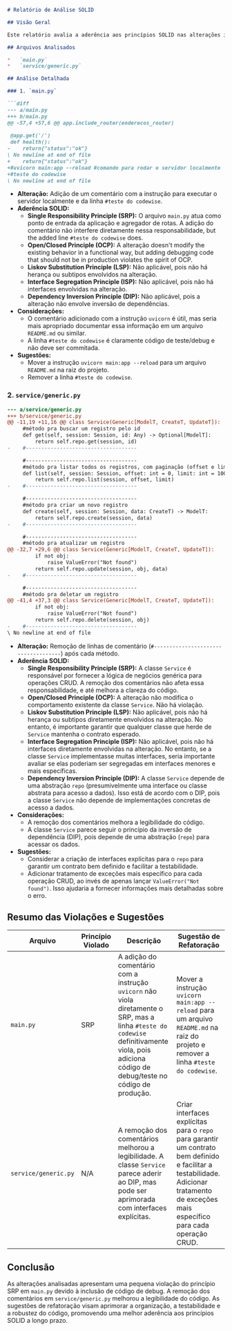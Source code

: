 ```markdown
# Relatório de Análise SOLID

## Visão Geral

Este relatório avalia a aderência aos princípios SOLID nas alterações introduzidas pelo commit "testando o codewise". O objetivo é identificar possíveis violações e sugerir refatorações para melhorar a qualidade, a manutenibilidade e a extensibilidade do código.

## Arquivos Analisados

*   `main.py`
*   `service/generic.py`

## Análise Detalhada

### 1. `main.py`

```diff
--- a/main.py
+++ b/main.py
@@ -57,4 +57,6 @@ app.include_router(enderecos_router)
 
 @app.get('/')
 def health():
-    return{"status":"ok"}
\ No newline at end of file
+    return{"status":"ok"}
+#uvicorn main:app --reload #comando para rodar o servidor localmente
+#teste do codewise
\ No newline at end of file
```

*   **Alteração:** Adição de um comentário com a instrução para executar o servidor localmente e da linha `#teste do codewise`.
*   **Aderência SOLID:**
    *   **Single Responsibility Principle (SRP):** O arquivo `main.py` atua como ponto de entrada da aplicação e agregador de rotas. A adição do comentário não interfere diretamente nessa responsabilidade, but the added line `#teste do codewise` does.
    *   **Open/Closed Principle (OCP):** A alteração doesn't modify the existing behavior in a functional way, but adding debugging code that should not be in production violates the spirit of OCP.
    *   **Liskov Substitution Principle (LSP):** Não aplicável, pois não há herança ou subtipos envolvidos na alteração.
    *   **Interface Segregation Principle (ISP):** Não aplicável, pois não há interfaces envolvidas na alteração.
    *   **Dependency Inversion Principle (DIP):** Não aplicável, pois a alteração não envolve inversão de dependências.
*   **Considerações:**
    *   O comentário adicionado com a instrução `uvicorn` é útil, mas seria mais apropriado documentar essa informação em um arquivo `README.md` ou similar.
    *   A linha `#teste do codewise` é claramente código de teste/debug e não deve ser commitada.
*   **Sugestões:**
    *   Mover a instrução `uvicorn main:app --reload` para um arquivo `README.md` na raiz do projeto.
    *   Remover a linha `#teste do codewise`.

### 2. `service/generic.py`

```diff
--- a/service/generic.py
+++ b/service/generic.py
@@ -11,19 +11,16 @@ class Service(Generic[ModelT, CreateT, UpdateT]):
     #método pra buscar um registro pelo id
     def get(self, session: Session, id: Any) -> Optional[ModelT]:
         return self.repo.get(session, id)
-    #------------------------------------

     #------------------------------------
     #método pra listar todos os registros, com paginação (offset e limit)
     def list(self, session: Session, offset: int = 0, limit: int = 100) -> List[ModelT]:
         return self.repo.list(session, offset, limit)
-    #------------------------------------

     #------------------------------------
     #método pra criar um novo registro
     def create(self, session: Session, data: CreateT) -> ModelT:
         return self.repo.create(session, data)
-    #------------------------------------

     #------------------------------------
     #método pra atualizar um registro
@@ -32,7 +29,6 @@ class Service(Generic[ModelT, CreateT, UpdateT]):
         if not obj:
             raise ValueError("Not found")
         return self.repo.update(session, obj, data)
-    #------------------------------------

     #------------------------------------
     #método pra deletar um registro
@@ -41,4 +37,3 @@ class Service(Generic[ModelT, CreateT, UpdateT]):
         if not obj:
             raise ValueError("Not found")
         return self.repo.delete(session, obj)
-    #------------------------------------
\ No newline at end of file
```

*   **Alteração:** Remoção de linhas de comentário (`#------------------------------------`) após cada método.
*   **Aderência SOLID:**
    *   **Single Responsibility Principle (SRP):** A classe `Service` é responsável por fornecer a lógica de negócios genérica para operações CRUD. A remoção dos comentários não afeta essa responsabilidade, e até melhora a clareza do código.
    *   **Open/Closed Principle (OCP):** A alteração não modifica o comportamento existente da classe `Service`. Não há violação.
    *   **Liskov Substitution Principle (LSP):** Não aplicável, pois não há herança ou subtipos diretamente envolvidos na alteração. No entanto, é importante garantir que qualquer classe que herde de `Service` mantenha o contrato esperado.
    *   **Interface Segregation Principle (ISP):** Não aplicável, pois não há interfaces diretamente envolvidas na alteração. No entanto, se a classe `Service` implementasse muitas interfaces, seria importante avaliar se elas poderiam ser segregadas em interfaces menores e mais específicas.
    *   **Dependency Inversion Principle (DIP):** A classe `Service` depende de uma abstração `repo` (presumivelmente uma interface ou classe abstrata para acesso a dados). Isso está de acordo com o DIP, pois a classe `Service` não depende de implementações concretas de acesso a dados.
*   **Considerações:**
    *   A remoção dos comentários melhora a legibilidade do código.
    *   A classe `Service` parece seguir o princípio da inversão de dependência (DIP), pois depende de uma abstração (`repo`) para acessar os dados.
*   **Sugestões:**
    *   Considerar a criação de interfaces explícitas para o `repo` para garantir um contrato bem definido e facilitar a testabilidade.
    *   Adicionar tratamento de exceções mais específico para cada operação CRUD, ao invés de apenas lançar `ValueError("Not found")`. Isso ajudaria a fornecer informações mais detalhadas sobre o erro.

## Resumo das Violações e Sugestões

| Arquivo          | Princípio Violado | Descrição                                                                                                                                                                                                                                                                                                    | Sugestão de Refatoração                                                                                                                                                                                                                                                                                                                         |
| ---------------- | ------------------- | ------------------------------------------------------------------------------------------------------------------------------------------------------------------------------------------------------------------------------------------------------------------------------------------------------------ | ------------------------------------------------------------------------------------------------------------------------------------------------------------------------------------------------------------------------------------------------------------------------------------------------------------------------------------------------------- |
| `main.py`        | SRP                 | A adição do comentário com a instrução `uvicorn` não viola diretamente o SRP, mas a linha `#teste do codewise` definitivamente viola, pois adiciona código de debug/teste no código de produção.                                                                                                                             | Mover a instrução `uvicorn main:app --reload` para um arquivo `README.md` na raiz do projeto e remover a linha `#teste do codewise`.                                                                                                                                                                                                                                                           |
| `service/generic.py` | N/A                 | A remoção dos comentários melhorou a legibilidade. A classe `Service` parece aderir ao DIP, mas pode ser aprimorada com interfaces explícitas.                                                                                                                                                                 | Criar interfaces explícitas para o `repo` para garantir um contrato bem definido e facilitar a testabilidade. Adicionar tratamento de exceções mais específico para cada operação CRUD.                                                                                                                                                                      |

## Conclusão

As alterações analisadas apresentam uma pequena violação do princípio SRP em `main.py` devido à inclusão de código de debug. A remoção dos comentários em `service/generic.py` melhorou a legibilidade do código. As sugestões de refatoração visam aprimorar a organização, a testabilidade e a robustez do código, promovendo uma melhor aderência aos princípios SOLID a longo prazo.
```